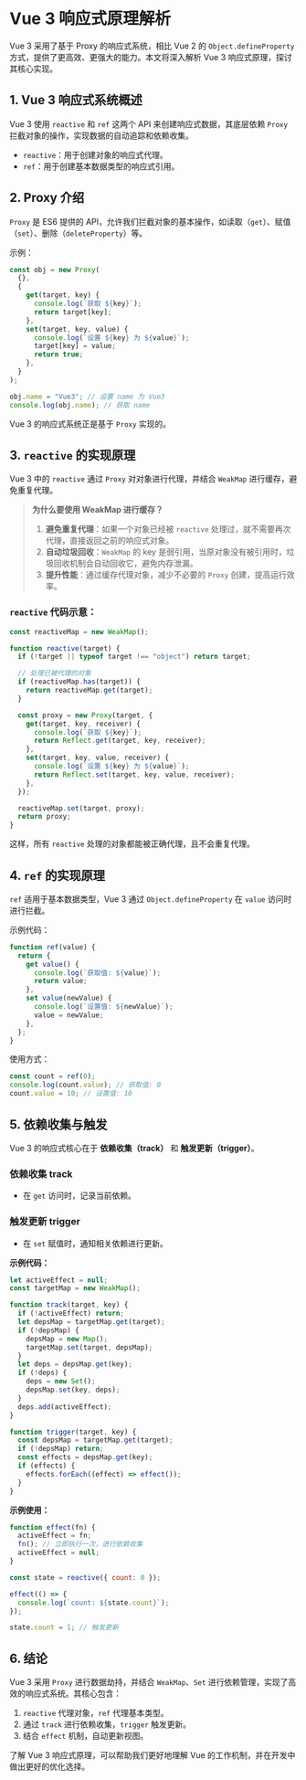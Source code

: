 # Vue 3 响应式原理解析

Vue 3 采用了基于 Proxy 的响应式系统，相比 Vue 2 的 `Object.defineProperty` 方式，提供了更高效、更强大的能力。本文将深入解析 Vue 3 响应式原理，探讨其核心实现。

## 1. Vue 3 响应式系统概述

Vue 3 使用 `reactive` 和 `ref` 这两个 API 来创建响应式数据，其底层依赖 `Proxy` 拦截对象的操作，实现数据的自动追踪和依赖收集。

- `reactive`：用于创建对象的响应式代理。
- `ref`：用于创建基本数据类型的响应式引用。

## 2. Proxy 介绍

`Proxy` 是 ES6 提供的 API，允许我们拦截对象的基本操作，如读取（`get`）、赋值（`set`）、删除（`deleteProperty`）等。

示例：

```js
const obj = new Proxy(
  {},
  {
    get(target, key) {
      console.log(`获取 ${key}`);
      return target[key];
    },
    set(target, key, value) {
      console.log(`设置 ${key} 为 ${value}`);
      target[key] = value;
      return true;
    },
  }
);

obj.name = "Vue3"; // 设置 name 为 Vue3
console.log(obj.name); // 获取 name
```

Vue 3 的响应式系统正是基于 `Proxy` 实现的。

## 3. `reactive` 的实现原理

Vue 3 中的 `reactive` 通过 `Proxy` 对对象进行代理，并结合 `WeakMap` 进行缓存，避免重复代理。

> **为什么要使用 WeakMap 进行缓存？**
>
> 1. **避免重复代理**：如果一个对象已经被 `reactive` 处理过，就不需要再次代理，直接返回之前的响应式对象。
> 2. **自动垃圾回收**：`WeakMap` 的 key 是弱引用，当原对象没有被引用时，垃圾回收机制会自动回收它，避免内存泄漏。
> 3. **提升性能**：通过缓存代理对象，减少不必要的 `Proxy` 创建，提高运行效率。

### `reactive` 代码示意：

```js
const reactiveMap = new WeakMap();

function reactive(target) {
  if (!target || typeof target !== "object") return target;

  // 处理已被代理的对象
  if (reactiveMap.has(target)) {
    return reactiveMap.get(target);
  }

  const proxy = new Proxy(target, {
    get(target, key, receiver) {
      console.log(`获取 ${key}`);
      return Reflect.get(target, key, receiver);
    },
    set(target, key, value, receiver) {
      console.log(`设置 ${key} 为 ${value}`);
      return Reflect.set(target, key, value, receiver);
    },
  });

  reactiveMap.set(target, proxy);
  return proxy;
}
```

这样，所有 `reactive` 处理的对象都能被正确代理，且不会重复代理。

## 4. `ref` 的实现原理

`ref` 适用于基本数据类型，Vue 3 通过 `Object.defineProperty` 在 `value` 访问时进行拦截。

示例代码：

```js
function ref(value) {
  return {
    get value() {
      console.log(`获取值: ${value}`);
      return value;
    },
    set value(newValue) {
      console.log(`设置值: ${newValue}`);
      value = newValue;
    },
  };
}
```

使用方式：

```js
const count = ref(0);
console.log(count.value); // 获取值: 0
count.value = 10; // 设置值: 10
```

## 5. 依赖收集与触发

Vue 3 的响应式核心在于 **依赖收集（track）** 和 **触发更新（trigger）**。

### **依赖收集 track**

- 在 `get` 访问时，记录当前依赖。

### **触发更新 trigger**

- 在 `set` 赋值时，通知相关依赖进行更新。

**示例代码：**

```js
let activeEffect = null;
const targetMap = new WeakMap();

function track(target, key) {
  if (!activeEffect) return;
  let depsMap = targetMap.get(target);
  if (!depsMap) {
    depsMap = new Map();
    targetMap.set(target, depsMap);
  }
  let deps = depsMap.get(key);
  if (!deps) {
    deps = new Set();
    depsMap.set(key, deps);
  }
  deps.add(activeEffect);
}

function trigger(target, key) {
  const depsMap = targetMap.get(target);
  if (!depsMap) return;
  const effects = depsMap.get(key);
  if (effects) {
    effects.forEach((effect) => effect());
  }
}
```

**示例使用：**

```js
function effect(fn) {
  activeEffect = fn;
  fn(); // 立即执行一次，进行依赖收集
  activeEffect = null;
}

const state = reactive({ count: 0 });

effect(() => {
  console.log(`count: ${state.count}`);
});

state.count = 1; // 触发更新
```

## 6. 结论

Vue 3 采用 `Proxy` 进行数据劫持，并结合 `WeakMap`、`Set` 进行依赖管理，实现了高效的响应式系统。其核心包含：

1. `reactive` 代理对象，`ref` 代理基本类型。
2. 通过 `track` 进行依赖收集，`trigger` 触发更新。
3. 结合 `effect` 机制，自动更新视图。

了解 Vue 3 响应式原理，可以帮助我们更好地理解 Vue 的工作机制，并在开发中做出更好的优化选择。
